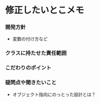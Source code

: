 # 修正したいとこメモ

### 開発方針
- 変数の付け方など

### クラスに持たせた責任範囲

### こだわりのポイント

### 疑問点や聞きたいこと
- オブジェクト指向にのっとった設計とは？
